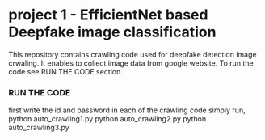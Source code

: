 # project 1 - EfficientNet based Deepfake image classification

This repository contains crawling code used for deepfake detection image crwaling. It enables to collect image data from google website. To run the code see RUN THE CODE section.


### RUN THE CODE
first write the id and password in each of the crawling code
simply run,
python auto_crawling1.py
python auto_crawling2.py
python auto_crawling3.py